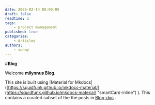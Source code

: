 ```yaml
---
date: 2025-02-14 08:00:00
draft: false
readtime: 1
tags:
    - project management
published: true
categories:
    - Articles
authors:
    - sunny
---
```


#**Blog**

<!-- More -->
Welcome **milynnus Blog**.

This site is built using [Material for Mkdocs]([https://squidfunk.github.io/mkdocs-material/](https://squidfunk.github.io/mkdocs-material/ "smartCard-inline") ). This contains a curated subset of the the posts in [Blog-doc](https://blog-doc-ngaw.onrender.com/ "‌") .